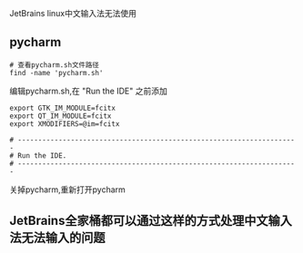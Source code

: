 JetBrains linux中文输入法无法使用

## pycharm

```
# 查看pycharm.sh文件路径
find -name 'pycharm.sh'
```

编辑pycharm.sh,在 "Run the IDE" 之前添加

```
export GTK_IM_MODULE=fcitx 
export QT_IM_MODULE=fcitx 
export XMODIFIERS=@im=fcitx

# ---------------------------------------------------------------------
# Run the IDE.
# ---------------------------------------------------------------------
```

关掉pycharm,重新打开pycharm

## JetBrains全家桶都可以通过这样的方式处理中文输入法无法输入的问题